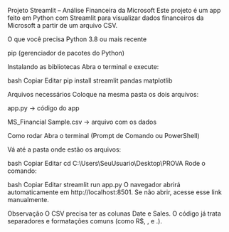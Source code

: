 Projeto Streamlit – Análise Financeira da Microsoft
Este projeto é um app feito em Python com Streamlit para visualizar dados financeiros da Microsoft a partir de um arquivo CSV.

O que você precisa
Python 3.8 ou mais recente

pip (gerenciador de pacotes do Python)

Instalando as bibliotecas
Abra o terminal e execute:

bash
Copiar
Editar
pip install streamlit pandas matplotlib

Arquivos necessários
Coloque na mesma pasta os dois arquivos:

app.py → código do app

MS_Financial Sample.csv → arquivo com os dados

Como rodar
Abra o terminal (Prompt de Comando ou PowerShell)

Vá até a pasta onde estão os arquivos:

bash
Copiar
Editar
cd C:\Users\SeuUsuario\Desktop\PROVA
Rode o comando:

bash
Copiar
Editar
streamlit run app.py
O navegador abrirá automaticamente em http://localhost:8501. Se não abrir, acesse esse link manualmente.

Observação
O CSV precisa ter as colunas Date e Sales. O código já trata separadores e formatações comuns (como R$, , e .).
